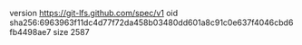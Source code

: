 version https://git-lfs.github.com/spec/v1
oid sha256:6963963f11dc4d77f72da458b03480dd601a8c91c0e637f4046cbd6fb4498ae7
size 2587
